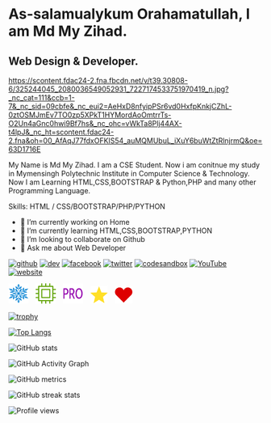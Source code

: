 # As-salamualykum Orahamatullah, I am Md My Zihad.
## Web Design & Developer.
[https://scontent.fdac24-2.fna.fbcdn.net/v/t39.30808-6/325244045_2080036549052931_7227174533751970419_n.jpg?_nc_cat=111&ccb=1-7&_nc_sid=09cbfe&_nc_eui2=AeHxD8nfyipPSr6vd0HxfpKnkjCZhL-0ztOSMJmEv7TO0zp5XPkT1HYMordAoOmtrrTs-O2Un4aGnc0hwi9Bf7hs&_nc_ohc=vWkTa8Plj44AX-t4lpJ&_nc_ht=scontent.fdac24-2.fna&oh=00_AfAqJ77fdxOFKIS54_auMQMUbuL_iXuY6buWtZtRlnjrmQ&oe=63D1716E
](https://scontent.fdac24-2.fna.fbcdn.net/v/t39.30808-6/325244045_2080036549052931_7227174533751970419_n.jpg?_nc_cat=111&ccb=1-7&_nc_sid=09cbfe&_nc_eui2=AeHxD8nfyipPSr6vd0HxfpKnkjCZhL-0ztOSMJmEv7TO0zp5XPkT1HYMordAoOmtrrTs-O2Un4aGnc0hwi9Bf7hs&_nc_ohc=vWkTa8Plj44AX-t4lpJ&_nc_ht=scontent.fdac24-2.fna&oh=00_AfAqJ77fdxOFKIS54_auMQMUbuL_iXuY6buWtZtRlnjrmQ&oe=63D1716E)

My Name is Md My Zihad. I am a CSE Student. Now i am conitnue my study in Mymensingh Polytechnic Institute in Computer Science & Technology. Now I am Learning HTML,CSS,BOOTSTRAP & Python,PHP and many other Programming Language. 

Skills: HTML / CSS/BOOTSTRAP/PHP/PYTHON

- 🔭 I’m currently working on Home 
- 🌱 I’m currently learning HTML,CSS,BOOTSTRAP,PYTHON 
- 👯 I’m looking to collaborate on Github 
- 💬 Ask me about Web Developer 


[<img src='https://cdn.jsdelivr.net/npm/simple-icons@3.0.1/icons/github.svg' alt='github' height='40'>](https://github.com/mdmyzihad2400)  [<img src='https://cdn.jsdelivr.net/npm/simple-icons@3.0.1/icons/hashnode.svg' alt='dev' height='40'>](mdmyzihad2400)  [<img src='https://cdn.jsdelivr.net/npm/simple-icons@3.0.1/icons/facebook.svg' alt='facebook' height='40'>](https://www.facebook.com/mdmyzihad2400)  [<img src='https://cdn.jsdelivr.net/npm/simple-icons@3.0.1/icons/twitter.svg' alt='twitter' height='40'>](https://twitter.com/mdmyzihad2400)  [<img src='https://cdn.jsdelivr.net/npm/simple-icons@3.0.1/icons/codesandbox.svg' alt='codesandbox' height='40'>](https://codesandbox.io/u/mdmyzihad2400)  [<img src='https://cdn.jsdelivr.net/npm/simple-icons@3.0.1/icons/youtube.svg' alt='YouTube' height='40'>](https://www.youtube.com/channel/mdmyzihad2400)  [<img src='https://cdn.jsdelivr.net/npm/simple-icons@3.0.1/icons/icloud.svg' alt='website' height='40'>](mdmyzihad2400)  

<a href='https://archiveprogram.github.com/'><img src='https://raw.githubusercontent.com/acervenky/animated-github-badges/master/assets/acbadge.gif' width='40' height='40'></a> <a href='https://docs.github.com/en/developers'><img src='https://raw.githubusercontent.com/acervenky/animated-github-badges/master/assets/devbadge.gif' width='40' height='40'></a> <a href='https://github.com/pricing'><img src='https://raw.githubusercontent.com/acervenky/animated-github-badges/master/assets/pro.gif' width='40' height='40'></a> <a href='https://stars.github.com/'><img src='https://raw.githubusercontent.com/acervenky/animated-github-badges/master/assets/starbadge.gif' width='35' height='35'></a> <a href='https://docs.github.com/en/github/supporting-the-open-source-community-with-github-sponsors'><img src='https://raw.githubusercontent.com/acervenky/animated-github-badges/master/assets/sponsorbadge.gif' width='35' height='35'></a> 

[![trophy](https://github-profile-trophy.vercel.app/?username=mdmyzihad2400)](https://github.com/ryo-ma/github-profile-trophy)

[![Top Langs](https://github-readme-stats.vercel.app/api/top-langs/?username=mdmyzihad2400)](https://github.com/anuraghazra/github-readme-stats)

![GitHub stats](https://github-readme-stats.vercel.app/api?username=mdmyzihad2400&show_icons=true&count_private=true)  

![GitHub Activity Graph](https://activity-graph.herokuapp.com/graph?username=mdmyzihad2400)  

![GitHub metrics](https://metrics.lecoq.io/mdmyzihad2400)  

![GitHub streak stats](https://streak-stats.demolab.com/?user=mdmyzihad2400)  

![Profile views](https://gpvc.arturio.dev/mdmyzihad2400)  
